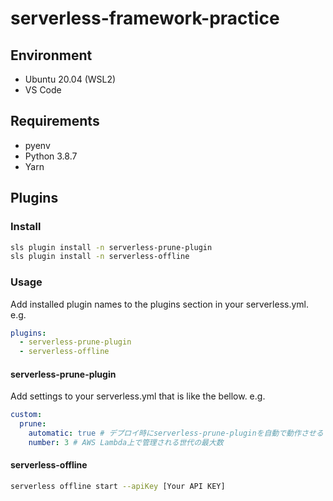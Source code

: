 # serverless-framework-practice
## Environment
- Ubuntu 20.04 (WSL2)
- VS Code

## Requirements
- pyenv
- Python 3.8.7
- Yarn

## Plugins

### Install
```sh
sls plugin install -n serverless-prune-plugin
sls plugin install -n serverless-offline
```

### Usage
Add installed plugin names to the plugins section in your serverless.yml.
e.g.
```yaml
plugins:
  - serverless-prune-plugin
  - serverless-offline
```

#### serverless-prune-plugin
Add settings to your serverless.yml that is like the bellow.
e.g.
```yaml
custom:
  prune:
    automatic: true # デプロイ時にserverless-prune-pluginを自動で動作させる
    number: 3 # AWS Lambda上で管理される世代の最大数
```

#### serverless-offline
```sh
serverless offline start --apiKey [Your API KEY]
```
